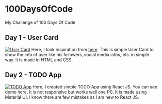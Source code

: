 # 100DaysOfCode
My Challenge of 100 Days Of Code

## Day 1 - User Card
[![User Card](https://i.postimg.cc/8c7vgNs3/Web-capture-4-2-2021-212433.jpg)](https://postimg.cc/kRdGxrQF)
Here, I took inspiration from [here](https://dribbble.com/shots/3913314-User-Profile/attachments/3913314-User-Profile?mode=media). This is simple User Card to show the info of user like his followers, social media infos, etc. in simple way. It is made in HTML and CSS.

## Day 2 - TODO App
[![TODO App](https://i.postimg.cc/zvvyx2F4/image.png)](https://postimg.cc/sGFfXc8J)
Here, I created simple TODO App using React JS. You can see demo [here](https://xenodochial-babbage-44d5e8.netlify.app/). It is not responsive but works well one PC. It is made using Material UI. I know there are few mistakes as I am new to React JS.
